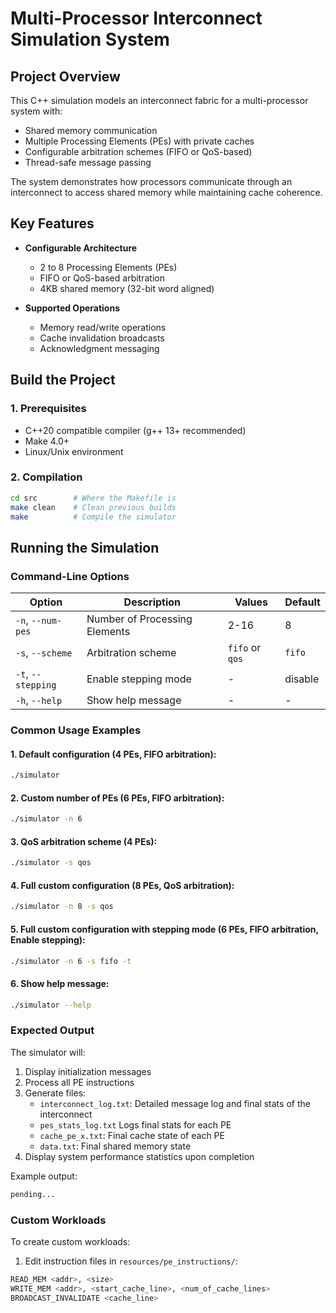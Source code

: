 # Multi-Processor Interconnect Simulation System

## Project Overview
This C++ simulation models an interconnect fabric for a multi-processor system with:

- Shared memory communication
- Multiple Processing Elements (PEs) with private caches
- Configurable arbitration schemes (FIFO or QoS-based)
- Thread-safe message passing

The system demonstrates how processors communicate through an interconnect to access shared memory while maintaining cache coherence.

## Key Features
- **Configurable Architecture**
  - 2 to 8 Processing Elements (PEs)
  - FIFO or QoS-based arbitration
  - 4KB shared memory (32-bit word aligned)
  
- **Supported Operations**
  - Memory read/write operations
  - Cache invalidation broadcasts
  - Acknowledgment messaging

## Build the Project
### 1. Prerequisites
- C++20 compatible compiler (g++ 13+ recommended)
- Make 4.0+
- Linux/Unix environment

### 2. Compilation
```bash
cd src        # Where the Makefile is
make clean    # Clean previous builds
make          # Compile the simulator
```

## Running the Simulation
### Command-Line Options

| Option       | Description                     | Values       | Default |
|--------------|---------------------------------|--------------|---------|
| `-n`, `--num-pes` | Number of Processing Elements | 2-16          | 8       |
| `-s`, `--scheme`   | Arbitration scheme           | `fifo` or `qos` | `fifo`  |
| `-t`, `--stepping`   | Enable stepping mode           | - | disable  |
| `-h`, `--help`     | Show help message            | -            | -       |


### Common Usage Examples

#### 1. **Default configuration** (4 PEs, FIFO arbitration):
```bash
./simulator
```

#### 2. **Custom number of PEs** (6 PEs, FIFO arbitration):
```bash
./simulator -n 6
```

#### 3. **QoS arbitration scheme** (4 PEs):
```bash
./simulator -s qos
```

#### 4. **Full custom configuration** (8 PEs, QoS arbitration):
```bash
./simulator -n 8 -s qos
```

#### 5. **Full custom configuration with stepping mode** (6 PEs, FIFO arbitration, Enable stepping):
```bash
./simulator -n 6 -s fifo -t
```

#### 6. **Show help message**:
```bash
./simulator --help
```

### Expected Output
The simulator will:

1. Display initialization messages
2. Process all PE instructions
3. Generate files:
   - `interconnect_log.txt`: Detailed message log and final stats of the interconnect
   - `pes_stats_log.txt` Logs final stats for each PE
   - `cache_pe_x.txt`: Final cache state of each PE
   - `data.txt`: Final shared memory state
4. Display system performance statistics upon completion

Example output:
```bash
pending...
```

### Custom Workloads
To create custom workloads:

1. Edit instruction files in `resources/pe_instructions/`:

```bash
READ_MEM <addr>, <size>
WRITE_MEM <addr>, <start_cache_line>, <num_of_cache_lines>
BROADCAST_INVALIDATE <cache_line>
```